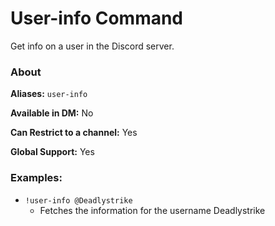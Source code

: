 # User-info Command

Get info on a user in the Discord server.

### About

**Aliases:** `user-info`

**Available in DM:** No

**Can Restrict to a channel:** Yes

**Global Support:** Yes

### Examples:

* `!user-info @Deadlystrike`
  - Fetches the information for the username Deadlystrike
